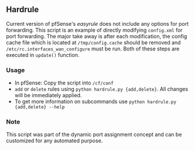 ## Hardrule
Current version of pfSense's _easyrule_ does not include any options for port forwarding. This script is an example of directly modifying `config.xml` for port forwarding. The major take away is after each modification, the config cache file which is located at `/tmp/config.cache` should be removed and `/etc/rc.interfaces_wan_configure` must be run. Both of these steps are executed in `update()` function.

### Usage
- In pfSense: Copy the script into `/cf/conf` 
- `add` or `delete` rules using `python hardrule.py {add,delete}`. All changes will be immediately applied.
- To get more information on subcommands use `python hardrule.py {add,delete} --help`

### Note
This script was part of the dynamic port assignment concept and can be customized for any automated purpose.
